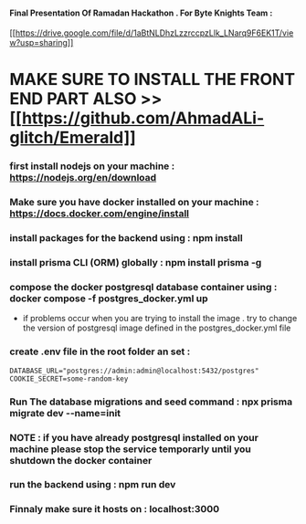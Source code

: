 
#### Final Presentation Of Ramadan Hackathon . For Byte Knights Team :
[[https://drive.google.com/file/d/1aBtNLDhzLzzrccpzLlk_LNarq9F6EK1T/view?usp=sharing]]

# MAKE SURE TO INSTALL THE FRONT END PART ALSO >> [[https://github.com/AhmadALi-glitch/Emerald]]

### first install nodejs on your machine : https://nodejs.org/en/download
### Make sure you have docker installed on your machine : https://docs.docker.com/engine/install


### install packages for the backend using : npm install
### install prisma CLI (ORM) globally : npm install prisma -g


### compose the docker postgresql database container using : docker compose -f postgres_docker.yml up
- if problems occur when you are trying to install the image . try to change the version of postgresql image defined in the postgres_docker.yml file

### create .env file in the root folder an set :
```
DATABASE_URL="postgres://admin:admin@localhost:5432/postgres"
COOKIE_SECRET=some-random-key
```

### Run The database migrations and seed command : npx prisma migrate dev --name=init

### NOTE : if you have already postgresql installed on your machine please stop the service temporarly until you shutdown the docker container

### run the backend using : npm run dev

### Finnaly make sure it hosts on : localhost:3000


